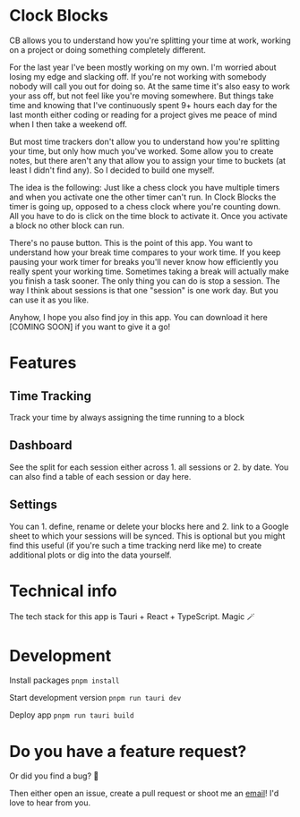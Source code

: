# Clock Blocks

CB allows you to understand how you're splitting your time at work, working on a project or doing something completely different. 

For the last year I've been mostly working on my own. I'm worried about losing my edge and slacking off. If you're not working with somebody nobody will call you out for doing so. At the same time it's also easy to work your ass off, but not feel like you're moving somewhere. But things take time and knowing that I've continuously spent 9+ hours each day for the last month either coding or reading for a project gives me peace of mind when I then take a weekend off. 

But most time trackers don't allow you to understand how you're splitting your time, but only how much you've worked. Some allow you to create notes, but there aren't any that allow you to assign your time to buckets (at least I didn't find any). So I decided to build one myself.

The idea is the following: Just like a chess clock you have multiple timers and when you activate one the other timer can't run. In Clock Blocks the timer is going up, opposed to a chess clock where you're counting down. All you have to do is click on the time block to activate it. Once you activate a block no other block can run. 

There's no pause button. This is the point of this app. You want to understand how your break time compares to your work time. If you keep pausing your work timer for breaks you'll never know how efficiently you really spent your working time. Sometimes taking a break will actually make you finish a task sooner. The only thing you can do is stop a session. The way I think about sessions is that one "session" is one work day. But you can use it as you like. 

Anyhow, I hope you also find joy in this app. You can download it here [COMING SOON] if you want to give it a go!

# Features

## Time Tracking
Track your time by always assigning the time running to a block

## Dashboard
See the split for each session either across 1. all sessions or 2. by date. You can also find a table of each session or day here.

## Settings
You can 1. define, rename or delete your blocks here and 2. link to a Google sheet to which your sessions will be synced. This is optional but you might find this useful (if you're such a time tracking nerd like me) to create additional plots or dig into the data yourself.

# Technical info 
The tech stack for this app is Tauri + React + TypeScript. Magic 🪄

# Development

Install packages
`pnpm install`

Start development version
`pnpm run tauri dev`

Deploy app
`pnpm run tauri build`

# Do you have a feature request?
Or did you find a bug? 🐛

Then either open an issue, create a pull request or shoot me an [email](mailto:dominique.c.a.paul@gmail.com)! I'd love to hear from you.
